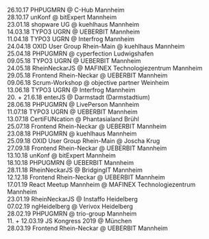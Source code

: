 26.10.17 PHPUGMRN @ C-Hub Mannheim  
28.10.17 unKonf @ bitExpert Mannheim  
23.01.18 shopware UG @ kuehlhaus Mannheim  
14.03.18 TYPO3 UGRN @ UEBERBIT Mannheim  
11.04.18 TYPO3 UGRN @ Interfrog Mannheim  
24.04.18 OXID User Group Rhein-Main @ kuehlhaus Mannheim  
25.04.18 PHPUGMRN @ cyperfection Ludwigshafen  
09.05.18 TYPO3 UGRN @ UEBERBIT Mannheim  
24.05.18 RheinNeckarJS @ MAFINEX Technologiezentrum Mannheim  
29.05.18 Frontend Rhein-Neckar @ UEBERBIT Mannheim  
09.06.18 Scrum-Workshop @ objective partner Weinheim  
13.06.18 TYPO3 UGRN @ Interfrog Mannheim  
20. + 21.6.18 enterJS @ Darmstadt (Darmstadtium)  
28.06.18 PHPUGMRN @ LivePerson Mannheim  
11.07.18 TYPO3 UGRN @ UEBERBIT Mannheim  
13.07.18 CertiFUNcation @ Phantasialand Brühl  
25.07.18 Frontend Rhein-Neckar @ UEBERBIT Mannheim  
23.08.18 PHPUGMRN @ kuehlhaus Mannheim  
25.09.18 OXID User Group Rhein-Main @ Joscha Krug  
27.09.18 Frontend Rhein-Neckar @ UEBERBIT Mannheim  
13.10.18 unKonf @ bitExpert Mannheim  
18.10.18 PHPUGMRN @ UEBERBIT Mannheim  
28.11.18 RheinNeckarJS @ BridgingIT Mannheim  
12.12.18 Frontend Rhein-Neckar @ UEBERBIT Mannheim  
17.01.19 React Meetup Mannheim @ MAFINEX Technologiezentrum Mannheim  
23.01.19 RheinNeckarJS @ Instaffo Heidelberg  
07.02.19 ngHeidelberg @ Verivox Heidelberg  
28.02.19 PHPUGMRN @ trio-group Mannheim  
11. + 12.03.19 JS Kongress 2019 @ München  
28.03.19 Frontend Rhein-Neckar @ UEBERBIT Mannheim  